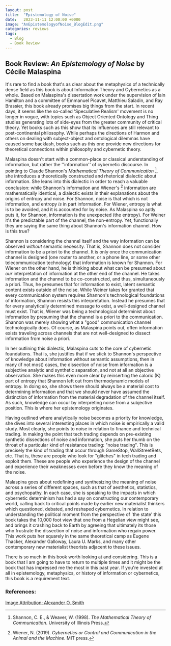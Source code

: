 ```yaml
---
layout: post
title:  "Epistemology of Noise"
date:   2023-11-11 12:00:00 +0000
image: "AnEpistemologyofNoise_BlogEdit.png"
categories: reviews
tags:
  - Blog
  - Book Review
---
```


## Book Review: _An Epistemology of Noise_ by Cécile Malaspina

It's rare to find a book that's as clear about the metaphysics of a technically dense field as this book is about Information Theory and Cybernetics as a whole. Based on Malaspina's dissertation work under the supervision of Iain Hamilton and a committee of Emmanuel Picavet, Matthieu Saladin, and Ray Brassier, this book already promises big things from the start. In recent days, it seems like the so-called 'Speculative Realism' movement is no longer in vogue, with topics such as Object Oriented Ontology and Thing studies generating lots of side-eyes from the greater community of critical theory. Yet books such as this show that its influences are still relevant to post-continental philosophy. While perhaps the directions of Harmon and others on dealing with subject-object and ontological dilemmas have caused some backlash, books such as this one provide new directions for theoretical connections within philosophy and cybernetic theory.

Malaspina doesn't start with a common-place or classical understanding of information, but rather the ''information'' of cybernetic discourse. In pointing to Claude Shannon's _Mathematical Theory of Communication_ [^1], she introduces a theoretically constructed and rhetorical dialectic about information. She leans into this dialectic in order to reach a valuable conclusion: while Shannon's information and Wiener's [^2] information are mathematically identical, a dialectic exists in their explanations about the origins of entropy and noise. For Shannon, noise is that which is not information, and entropy _is_ in part information. For Wiener, entropy is what is to be avoided, and it is accounted for by noise. As Malaspina so aptly puts it, for Shannon, information is the unexpected (the entropy). For Weiner it's the predictable part of the channel, the non-entropy. Yet, functionally they are saying the same thing about Shannon's information channel. How is this true? 

Shannon is considering the channel itself and the way information can be observed _without_ semantic necessity. That is, Shannon does not consider information to be a priori to the channel. It is only once the communication channel is designed (one router to another, or a phone line, or some other telecommunication technology) that information is known for Shannon. For Wiener on the other hand, he is thinking about what can be presumed about _our_ interpretation of information at the other end of the channel. He takes information and the channel to be co-constructed, and thus, simultaneously a priori. Thus, he presumes that for information to exist, latent semantic content exists outside of the noise. While Weiner takes for granted that every communication system requires Shannon's technological foundations of information, Shannon resists this interpretation. Instead he presumes that for every analytically determined message to exist, a well-designed channel must exist. That is, Wiener was being a technological determinist about information by presuming that the channel is a priori to the communication. Shannon was merely showing what a "good" communication channel technologically does. Of course, as Malaspina points out, often information exists traveling across channels that are not well-designed to dissect information from noise a priori.

In her outlining this dialectic, Malaspina cuts to the core of cybernetic foundations. That is, she justifies that if we stick to Shannon's perspective of knowledge about information without semantic assumptions, then in many (if not most) cases, the dissection of noise from information is a subjective analytic and synthetic separation, and not at all an objective observation. She makes this even more clear by reinserting the caloric (K) part of entropy that Shannon left out from thermodynamic models of entropy. In doing so, she shows there should always be a material cost to determining information and that we should never have assumed the distinction of information from the material degradation of the channel itself. As such, knowledge can occur by interpreting noise from a subjective position. This is where her epistemology originates.

Having outlined where analytically noise becomes a priority for knowledge, she dives into several interesting places in which noise is empirically a valid study. Most clearly, she points to noise in relation to finance and technical trading. In making the point that tech trading depends on pre-existing synthetic dissections of noise and information, she puts her thumb on the throat of a particular kind of resistance trading: "noise trading". This is precisely the kind of trading that occur through GameStop, WallStreetBets, etc. That is, these are people who look for "glitches" in tech trading and exploit them. These are people who experience the design of the channel and experience their weaknesses even before they know the meaning of the noise.

Malaspina goes about redefining and synthesizing the meaning of noise across a series of different spaces, such as that of aesthetics, statistics, and psychopathy. In each case, she is speaking to the impacts in which cybernetic determinism has had a say on constructing our contemporary world, calling back to critical points made by earlier new materialist thinkers which questioned, debated, and reshaped cybernetics. In relation to understanding the political moment from the perspective of 'the state' this book takes the 10,000 foot view that one from a Hegelian view might see, and brings it crashing back to Earth by agreeing that ultimately its those who frustrate the dissection of noise and information who regain power. This work puts her squarely in the same theoretical camp as Eugene Thacker, Alexander Galloway, Laura U. Marks, and many other contemporary new materialist theorists adjacent to these issues.

There is so much in this book worth looking at and considering. This is a book that I am going to have to return to multiple times and it might be the book that has impressed me the most in this past year. If you're invested at all in epistemology, metaphysics, or history of information or cybernetics, this book is a requirement text.

### References:

[^1]: Shannon, C. E., & Weaver, W. (1998). _The Mathematical Theory of Communication_. University of Illinois Press.

[^2]: Wiener, N. (2019). _Cybernetics or Control and Communication in the Animal and the Machine_. MIT press.

[Image Attribution: Alexander O. Smith](/AboutAlexander/) 
